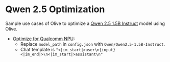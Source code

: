 # Qwen 2.5 Optimization

Sample use cases of Olive to optimize a [Qwen 2.5 1.5B Instruct](Qwen/Qwen2.5-1.5B-Instruct) model using Olive.
- [Optimize for Qualcomm NPU](../phi3_5/README.md):
  - Replace `model_path` in `config.json` with `Qwen/Qwen2.5-1.5B-Instruct`.
  - Chat template is `"<|im_start|>user\n{input}<|im_end|>\n<|im_start|>assistant\n"`
